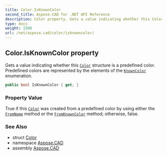 ```yaml
---
title: Color.IsKnownColor
second_title: Aspose.CAD for .NET API Reference
description: Color property. Gets a value indicating whether this Color structure is a predefined color. Predefined colors are represented by the elements of the KnownColor enumeration
type: docs
weight: 1500
url: /net/aspose.cad/color/isknowncolor/
---
```

## Color.IsKnownColor property

Gets a value indicating whether this [`Color`](../) structure is a predefined color. Predefined colors are represented by the elements of the [`KnownColor`](../../knowncolor/) enumeration.

```csharp
public bool IsKnownColor { get; }
```

### Property Value

True if this [`Color`](../) was created from a predefined color by using either the [`FromName`](../fromname/) method or the [`FromKnownColor`](../fromknowncolor/) method; otherwise, false.

### See Also

* struct [Color](../)
* namespace [Aspose.CAD](../../color/)
* assembly [Aspose.CAD](../../../)


